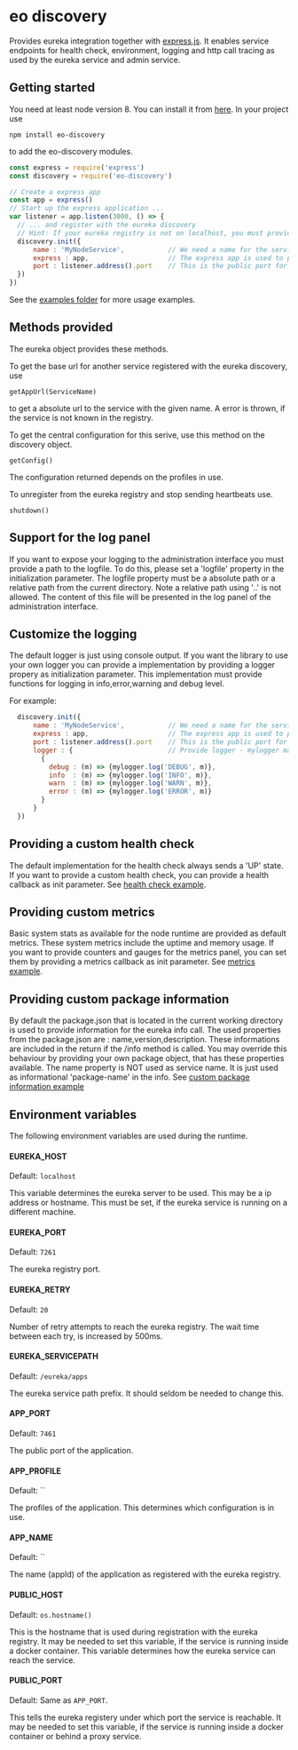 eo discovery
===============
Provides eureka integration together with [express.js](http://expressjs.com/). It enables service endpoints for health check, environment, logging and http call tracing as used by the eureka service and admin service.

Getting started
---------------
You need at least node version 8. You can install it from [here](https://nodejs.org/).
In your project use

```
npm install eo-discovery
```
to add the eo-discovery modules.

```javascript
const express = require('express')
const discovery = require('eo-discovery')

// Create a express app
const app = express()
// Start up the express application ...
var listener = app.listen(3000, () => {
  // ... and register with the eureka discovery
  // Hint: If your eureka registry is not on localhost, you must provide a EUREKA_HOST environment variable.
  discovery.init({
      name : 'MyNodeService',           // We need a name for the service, so others can use it.
      express : app,                    // The express app is used to provide the discovery endpoints
      port : listener.address().port    // This is the public port for the registry, we just pass the express listener port
  })
})
```
See the [examples folder](https://github.com/OPTIMALSYSTEMS/eo-discovery/tree/master/examples) for more usage examples.

Methods provided
----------------
The eureka object provides these methods.

To get the base url for another service registered with the eureka discovery, use

```
getAppUrl(ServiceName)
```
to get a absolute url to the service with the given name. A error is thrown, if the service is not known in the registry.


To get the central configuration for this serive, use this method on the discovery object.
```
getConfig()
```
The configuration returned depends on the profiles in use.

To unregister from the eureka registry and stop sending heartbeats use.
```
shutdown()
```

Support for the log panel
-------------------------

If you want to expose your logging to the administration interface you must provide a path to the logfile. To do this, please set a 'logfile' property
in the initialization parameter. The logfile property must be a absolute path or a relative path from the current directory. Note a relative path using '..' is not allowed.
The content of this file will be presented in the log panel of the administration interface.

Customize the logging
---------------------
The default logger is just using console output. If you want the library to use your own logger you can provide a implementation by providing a logger propery as initialization parameter. 
This implementation must provide functions for logging in info,error,warning and debug level.

For example:
```javascript
  discovery.init({
      name : 'MyNodeService',           // We need a name for the service, so others can use it.
      express : app,                    // The express app is used to provide the discovery endpoints
      port : listener.address().port    // This is the public port for the registry, we just pass the express listener port
      logger : {                        // Provide logger - mylogger may be any own logger or you forward the calls to a library like winston
        {
          debug : (m) => {mylogger.log('DEBUG', m)},
          info  : (m) => {mylogger.log('INFO', m)},
          warn  : (m) => {mylogger.log('WARN', m)},
          error : (m) => {mylogger.log('ERROR', m)}
        }
      }
  })

```

Providing a custom health check
-------------------------------

The default implementation for the health check always sends a 'UP' state. If you want to provide a custom health check, you can provide a health callback as init parameter.
See [health check example](https://github.com/OPTIMALSYSTEMS/eo-discovery/blob/master/examples/health.js).


Providing custom metrics
-------------------------

Basic system stats as available for the node runtime are provided as default metrics. These system metrics include the uptime and memory usage.
If you want to provide counters and gauges for the metrics panel, you can set them by providing a metrics callback as init parameter.
See [metrics example](https://github.com/OPTIMALSYSTEMS/eo-discovery/blob/master/examples/metrics.js).


Providing custom package information
------------------------------------
By default the package.json that is located in the current working directory is used to provide information for the eureka info call. The used properties from the package.json are : name,version,description.
These informations are included in the return if the /info method is called. You may override this behaviour by providing your own package object, that has these properties available. The name property is NOT used as service name. It is just used as informational 'package-name' in the info.
See [custom package information example](https://github.com/OPTIMALSYSTEMS/eo-discovery/blob/master/examples/info.js)

Environment variables
---------------------

The following environment variables are used during the runtime.

#### EUREKA_HOST
Default: `localhost`

This variable determines the eureka server to be used. This may be a ip address or hostname. This must be set, if the eureka service is running on a different machine.

#### EUREKA_PORT
Default: `7261`

The eureka registry port.

#### EUREKA_RETRY
Default: `20`

Number of retry attempts to reach the eureka registry. The wait time between each try, is increased by 500ms.

#### EUREKA_SERVICEPATH
Default: `/eureka/apps`

The eureka service path prefix. It should seldom be needed to change this.

#### APP_PORT
Default: `7461`

The public port of the application.

#### APP_PROFILE
Default: ``

The profiles of the application. This determines which configuration is in use.

#### APP_NAME
Default: ``

The name (appId) of the application as registered with the eureka registry.

#### PUBLIC_HOST
Default: `os.hostname()`

This is the hostname that is used during registration with the eureka registry. It may be needed to set this variable, if the service is running inside a docker container. This variable determines how the eureka service can reach the service.

####  PUBLIC_PORT
Default: Same as `APP_PORT`.

This tells the eureka registery under which port the service is reachable. It may be needed to set this variable, if the service is running inside a docker container or behind a proxy service.
